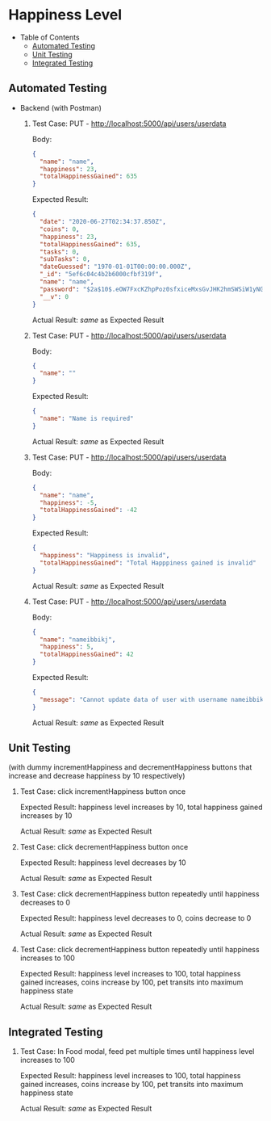 # Happiness Level

- Table of Contents
  - [Automated Testing](#automated-testing)
  - [Unit Testing](#unit-testing)
  - [Integrated Testing](#integrated-testing)

## Automated Testing

- Backend (with Postman)

  1. Test Case: PUT - <http://localhost:5000/api/users/userdata>

     Body:

     ```json
     {
       "name": "name",
       "happiness": 23,
       "totalHappinessGained": 635
     }
     ```

     Expected Result:

     ```json
     {
       "date": "2020-06-27T02:34:37.850Z",
       "coins": 0,
       "happiness": 23,
       "totalHappinessGained": 635,
       "tasks": 0,
       "subTasks": 0,
       "dateGuessed": "1970-01-01T00:00:00.000Z",
       "_id": "5ef6c04c4b2b6000cfbf319f",
       "name": "name",
       "password": "$2a$10$.eOW7FxcKZhpPoz0sfxiceMxsGvJHK2hmSWSiW1yNG5yIn4TIpuVK",
       "__v": 0
     }
     ```

     Actual Result: _same_ as Expected Result

  2. Test Case: PUT - <http://localhost:5000/api/users/userdata>

     Body:

     ```json
     {
       "name": ""
     }
     ```

     Expected Result:

     ```json
     {
       "name": "Name is required"
     }
     ```

     Actual Result: _same_ as Expected Result

  3. Test Case: PUT - <http://localhost:5000/api/users/userdata>

     Body:

     ```json
     {
       "name": "name",
       "happiness": -5,
       "totalHappinessGained": -42
     }
     ```

     Expected Result:

     ```json
     {
       "happiness": "Happiness is invalid",
       "totalHappinessGained": "Total Happpiness gained is invalid"
     }
     ```

     Actual Result: _same_ as Expected Result

  4. Test Case: PUT - <http://localhost:5000/api/users/userdata>

     Body:

     ```json
     {
       "name": "nameibbikj",
       "happiness": 5,
       "totalHappinessGained": 42
     }
     ```

     Expected Result:

     ```json
     {
       "message": "Cannot update data of user with username nameibbikj. Maybe User was not found!"
     }
     ```

     Actual Result: _same_ as Expected Result

## Unit Testing

(with dummy incrementHappiness and decrementHappiness buttons that increase and decrease happiness by 10 respectively)

1. Test Case: click incrementHappiness button once

   Expected Result: happiness level increases by 10, total happiness gained increases by 10

   Actual Result: _same_ as Expected Result

2. Test Case: click decrementHappiness button once

   Expected Result: happiness level decreases by 10

   Actual Result: _same_ as Expected Result

3. Test Case: click decrementHappiness button repeatedly until happiness decreases to 0

   Expected Result: happiness level decreases to 0, coins decrease to 0

   Actual Result: _same_ as Expected Result

4. Test Case: click decrementHappiness button repeatedly until happiness increases to 100

   Expected Result: happiness level increases to 100, total happiness gained increases, coins increase by 100, pet transits into maximum happiness state

   Actual Result: _same_ as Expected Result

## Integrated Testing

1. Test Case: In Food modal, feed pet multiple times until happiness level increases to 100

   Expected Result: happiness level increases to 100, total happiness gained increases, coins increase by 100, pet transits into maximum happiness state

   Actual Result: _same_ as Expected Result